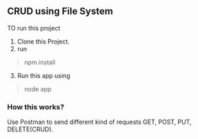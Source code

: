 ## CRUD using File System

TO run this project  
1. Clone this Project.
2. run  
> npm install   
3. Run this app using  
> node app  

### How this works?

Use Postman to send different kind of requests GET, POST, PUT, DELETE(CRUD).